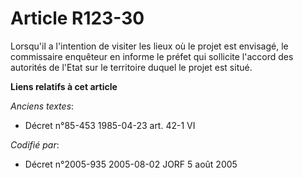 # Article R123-30

Lorsqu'il a l'intention de visiter les lieux où le projet est envisagé, le commissaire enquêteur en informe le préfet qui
sollicite l'accord des autorités de l'Etat sur le territoire duquel le projet est situé.

**Liens relatifs à cet article**

_Anciens textes_:

  - Décret n°85-453 1985-04-23 art. 42-1 VI

_Codifié par_:

  - Décret n°2005-935 2005-08-02 JORF 5 août 2005
